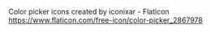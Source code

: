 Color picker icons created by iconixar - Flaticon
https://www.flaticon.com/free-icon/color-picker_2867978

